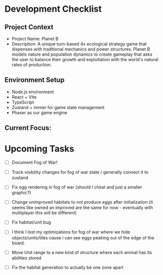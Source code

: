 # Development Checklist

## Project Context
- Project Name: Planet B
- Description: A unique turn-based 4x ecological strategy game that dispenses with traditional mechanics and power structures. Planet B models nature and population dynamics to create gameplay that asks the user to balance their growth and exploitation with the world's natural rates of production. 

## Environment Setup
- Node.js environment
- React + Vite
- TypeScript
- Zustand + immer for game state management
- Phaser as our game engine

## Current Focus:

# Upcoming Tasks
- [ ] Document Fog of War!
- [ ] Track visibility changes for fog of war state / generally connect it to zustand
- [ ] Fix egg rendering in fog of war (should I cheat and just a smaller graphic?)
- [ ] Change unimproved habitats to not produce eggs after initialization (it seems like owned an improved are the same for now - eventually with multiplayer this will be different)
- [ ] Fix habitat/unit bug
- [ ] I think I lost my optimizations for fog of war where we hide objects/units/tiles cause i can see eggs peaking out of the edge of the board.

- [ ] Move Unit range to a new kind of structure where each animal has its abilities stored
- [ ] Fix the habitat generation to actually be one zone apart

